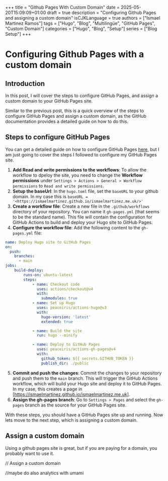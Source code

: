 +++
title         = "Github Pages With Custom Domain"
date          = 2025-05-20T15:09:09+01:00
draft         = true
description   = "Configuring Github Pages and assigning a custom domain"
isCJKLanguage = true
authors       = ["Ismael Martinez Ramos"]
tags          = ["Hugo", "Blog", "Multilingüe", "GitHub Pages", "Custom Domain"]
categories    = ["Hugo", "Blog", "Setup"]
series        = ["Blog Setup"]
+++

# Configuring Github Pages with a custom domain

## Introduction

In this post, I will cover the steps to configure GitHub Pages, and assign a custom domain to your GitHub Pages site.

Similar to the previous post, this is a quick overview of the steps to configure GitHub Pages and assign a custom domain, as the GitHub documentation provides a detailed guide on how to do this.

## Steps to configure GitHub Pages

You can get a detailed guide on how to configure GitHub Pages [here](https://docs.github.com/en/pages/getting-started-with-github-pages), but I am just going to cover the steps I followed to configure my GitHub Pages site.

1. **Add Read and write permissions to the workflows**: To allow the workflow to dpeloy the site, you need to change the **Workflow permissions** under `Settings > Actions > General > Workflow permissions` to `Read and write permissions`.
2. **Setup the baseUrl**: In the `hugo.toml` file, set the `baseURL` to your github domain. In my case this is `baseURL = '<https://ismaelmartinez.github.io/ismaelmartinez.me.uk/>'`
3. **Create a workflow file**: Create a new file in the `.github/workflows` directory of your repository. You can name it `gh-pages.yml` (that seems to be the standard name). This file will contain the configuration for GitHub Actions to build and deploy your Hugo site to GitHub Pages.
4. **Configure the workflow file**: Add the following content to the `gh-pages.yml` file:

```yaml
name: Deploy Hugo site to GitHub Pages
on:
  push:
    branches:
      - main
jobs:
    build-deploy:
        runs-on: ubuntu-latest
        steps:
            - name: Checkout code
              uses: actions/checkout@v4
              with:
                submodules: true
            - name: Set up Hugo
              uses: peaceiris/actions-hugo@v3
              with:
                hugo-version: 'latest'
                extended: true

            - name: Build the site
              run: hugo --minify

            - name: Deploy to GitHub Pages
              uses: peaceiris/actions-gh-pages@v4
              with:
                github_token: ${{ secrets.GITHUB_TOKEN }}
                publish_dir: ./public
```

5. **Commit and push the changes**: Commit the changes to your repository and push them to the `main` branch. This will trigger the GitHub Actions workflow, which will build your Hugo site and deploy it to GitHub Pages. In my case, this creates a page in [https://ismaelmartinez.github.io/ismaelmartinez.me.uk].
6. **Assign the gh-pages branch**: Go to `Settings > Pages` and select the `gh-pages` branch as the source for your GitHub Pages site.

With these steps, you should have a GitHub Pages site up and running. Now lets move to the next step, which is assigning a custom domain.

## Assign a custom domain

Using a github pages site is great, but if you are paying for a domain, you probably want to use it. 



// Assign a custom domain

//maybe do also analytics with umami
